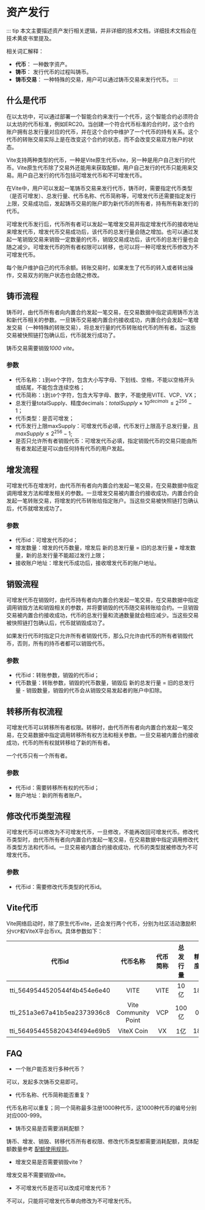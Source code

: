 # 资产发行

::: tip
本文主要描述资产发行相关逻辑，并非详细的技术文档，详细技术文档会在技术黄皮书里提及。

相关词汇解释：
* **代币**： 一种数字资产。
* **铸币**： 发行代币的过程叫铸币。
* **铸币交易**： 一种特殊的交易，用户可以通过铸币交易来发行代币。
:::

## 什么是代币

在以太坊中，可以通过部署一个智能合约来发行一个代币，这个智能合约必须符合以太坊的代币标准，例如ERC20。当创建一个符合代币标准的合约时，这个合约账户拥有总发行量对应的代币，并在这个合约中维护了一个代币的持有关系。这个代币的转账交易实际上是在改变这个合约的状态，而不会改变交易双方账户的状态。

Vite支持两种类型的代币，一种是Vite原生代币vite，另一种是用户自己发行的代币。Vite原生代币除了交易外还能用来获取配额，用户自己发行的代币只能用来交易。用户自己发行的代币包括可增发代币和不可增发代币。

在Vite中，用户可以发起一笔铸币交易来发行代币，铸币时，需要指定代币类型（是否可增发）、总发行量、代币名称、代币简称等，可增发代币还需要指定发行上限，交易成功后，发起铸币交易的账户即为新代币的所有者，持有所有新发行的代币。

可增发代币发行后，代币所有者可以发起一笔增发交易并指定增发代币的接收地址来增发代币，增发代币交易成功后，该代币的总发行量会随之增加。也可以通过发起一笔销毁交易来销毁一定数量的代币，销毁交易成功后，该代币的总发行量也会随之减少。可增发代币的所有者权限可以转移，也可以将一种可增发代币修改为不可增发代币。

每个账户维护自己的代币余额。转账交易时，如果发生了代币的转入或者转出操作，交易双方的账户状态也会随之修改。

## 铸币流程

铸币时，由代币所有者向内置合约发起一笔交易，在交易数据中指定调用铸币方法和新代币相关的参数。一旦铸币交易被内置合约接收成功，内置合约会发起一笔增发交易（一种特殊的转账交易），将总发行量的代币转账给代币的所有者。当这些交易被快照链打包确认后，代币就发行成功了。 

铸币交易需要销毁*1000 vite*。

### 参数
* 代币名称：`1`到`40`个字符，包含大小写字母、下划线、空格，不能以空格开头或结尾，不能包含连续空格；
* 代币简称：`1`到`10`个字符，包含大写字母、数字，不能使用VITE、VCP、VX；
* 总发行量totalSupply、精度decimals：$totalSupply \times 10^{decimals} \leq 2^{256}-1$；
* 代币类型：是否可增发；
* 代币发行上限maxSupply：可增发代币必填，代币发行上限高于总发行量，且 $maxSupply \leq 2^{256}-1$;
* 是否只允许所有者销毁代币：可增发代币必填，指定销毁代币的交易只能由所有者发起还是可以由任何持有代币的用户发起。

## 增发流程

可增发代币在增发时，由代币所有者向内置合约发起一笔交易，在交易数据中指定调用增发方法和增发相关的参数。一旦增发交易被内置合约接收成功，内置合约会发起一笔转账交易，将增发的代币转账给指定账户。当这些交易被快照链打包确认后，代币就增发成功了。
 
### 参数
* 代币id：可增发代币的id；
* 增发数量：增发的代币数量，增发后 新的总发行量 = 旧的总发行量 + 增发数量，新的总发行量不能超过发行上限；
* 接收账户地址：增发代币成功后，接收增发代币的账户地址。

## 销毁流程

可增发代币在销毁时，由代币持有者向内置合约发起一笔交易，在交易数据中指定调用销毁方法和销毁相关的参数，并将要销毁的代币随交易转账给合约。一旦销毁交易被内置合约接收成功，代币的总发行量和流通数量就会相应减少。当这些交易被快照链打包确认后，代币就销毁成功了。

如果发行代币时指定只允许所有者销毁代币，那么只允许由代币的所有者销毁代币，否则，所有的持币者都可以销毁代币。

### 参数
* 代币id：转账参数，销毁的代币id；
* 代币数量：转账参数，销毁的代币数量，销毁后 新的总发行量 = 旧的总发行量 - 销毁数量，销毁的代币会从销毁交易发起者的账户中扣除。

## 转移所有权流程

可增发代币可以转移所有者权限。转移时，由代币所有者向内置合约发起一笔交易，在交易数据中指定调用转移所有权方法和相关参数。一旦交易被内置合约接收成功，代币的所有权就转移给了新的所有者。

一个代币只有一个所有者。

### 参数
* 代币id：需要转移所有权的代币id；
* 账户地址：新的所有者账户。

## 修改代币类型流程

可增发代币可以修改为不可增发代币，一旦修改，不能再改回可增发代币。修改代币类型时，由代币所有者向内置合约发起一笔交易，在交易数据中指定调用修改代币类型方法和代币id。一旦交易被内置合约接收成功，代币的类型就被修改为不可增发代币。

### 参数
* 代币id：需要修改代币类型的代币id。

## Vite代币

Vite网络启动时，除了原生代币vite，还会发行两个代币，分别为社区活动激励积分`VCP`和ViteX平台币`VX`。具体参数如下：

| 代币id | 代币名称 | 代币简称 | 总发行量 | 精度 |
|:------------:|:-----------:|:-----------:|:-----------:|:-----------:|
| tti_5649544520544f4b454e6e40 | VITE | VITE | 10亿 | 18 |
| tti_251a3e67a41b5ea2373936c8 | Vite Community Point | VCP | 100亿 | 0 |
| tti_564954455820434f494e69b5 | ViteX Coin | VX | 1亿 | 18 |

## FAQ

* 一个账户能否发行多种代币？

可以，发起多次铸币交易即可。

* 代币名称、代币简称能否重复？

代币名称可以重复；同一个简称最多注册1000种代币，这1000种代币的编号分别对应000-999。

* 铸币交易是否需要消耗配额？

铸币、增发、销毁、转移代币所有者权限、修改代币类型都需要消耗配额，具体配额数量参考 [配额使用规则](./quota.html#配额使用规则)。

* 增发交易是否需要销毁vite？

增发交易不需要销毁vite。

* 不可增发代币是否可以改成可增发代币？

不可以，只能将可增发代币单向修改为不可增发代币。
